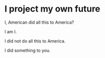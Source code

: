 # I project my own future 

I, American did all this to America?

I am I.

I did not do all this to America.

I did something to you.
